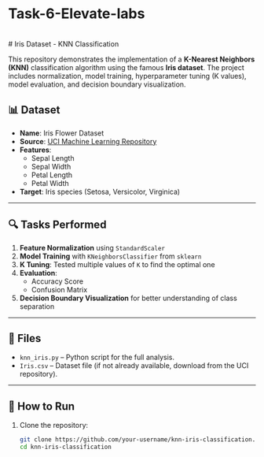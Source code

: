 # Task-6-Elevate-labs
<br>
# Iris Dataset - KNN Classification

This repository demonstrates the implementation of a **K-Nearest Neighbors (KNN)** classification algorithm using the famous **Iris dataset**. The project includes normalization, model training, hyperparameter tuning (K values), model evaluation, and decision boundary visualization.

## 📊 Dataset

- **Name**: Iris Flower Dataset  
- **Source**: [UCI Machine Learning Repository](https://www.kaggle.com/datasets/uciml/iris)
- **Features**: 
  - Sepal Length
  - Sepal Width
  - Petal Length
  - Petal Width
- **Target**: Iris species (Setosa, Versicolor, Virginica)

---

## 🔍 Tasks Performed

1. **Feature Normalization** using `StandardScaler`
2. **Model Training** with `KNeighborsClassifier` from `sklearn`
3. **K Tuning**: Tested multiple values of `K` to find the optimal one
4. **Evaluation**:
   - Accuracy Score
   - Confusion Matrix
5. **Decision Boundary Visualization** for better understanding of class separation

---

## 📁 Files

- `knn_iris.py` – Python script for the full analysis.
- `Iris.csv` – Dataset file (if not already available, download from the UCI repository).

---

## 🚀 How to Run

1. Clone the repository:
   ```bash
   git clone https://github.com/your-username/knn-iris-classification.git
   cd knn-iris-classification
